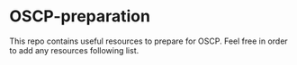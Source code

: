 # OSCP-preparation
This repo contains useful resources to prepare for OSCP.
Feel free in order to add any resources following list.
